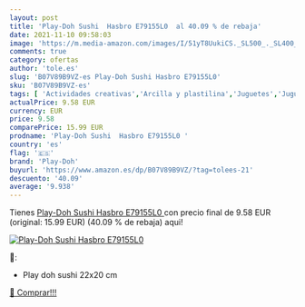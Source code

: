 ```yaml
---
layout: post
title: 'Play-Doh Sushi  Hasbro E79155L0  al 40.09 % de rebaja'
date: 2021-11-10 09:58:03
image: 'https://m.media-amazon.com/images/I/51yT8UukiCS._SL500_._SL400_.jpg'
comments: true
category: ofertas
author: 'tole.es'
slug: 'B07V89B9VZ-es Play-Doh Sushi Hasbro E79155L0'
sku: 'B07V89B9VZ-es'
tags: [ 'Actividades creativas','Arcilla y plastilina','Juguetes','Juguetes y juegos','play-doh', ]
actualPrice: 9.58 EUR
currency: EUR
price: 9.58
comparePrice: 15.99 EUR
prodname: 'Play-Doh Sushi  Hasbro E79155L0 '
country: 'es'
flag: '🇪🇸'
brand: 'Play-Doh'
buyurl: 'https://www.amazon.es/dp/B07V89B9VZ/?tag=tolees-21'
descuento: '40.09'
average: '9.938'
---
```


Tienes [Play-Doh Sushi  Hasbro E79155L0 ](https://www.amazon.es/dp/B07V89B9VZ/?tag=tolees-21) con precio final de  9.58 EUR (original: 15.99 EUR) (40.09 %  de rebaja) aqui!

[![Play-Doh Sushi  Hasbro E79155L0 ](https://m.media-amazon.com/images/I/51yT8UukiCS._SL500_._SL400_.jpg)](https://www.amazon.es/dp/B07V89B9VZ/?tag=tolees-21)

🔎:

- Play doh sushi 22x20 cm

[🛒 Comprar!!!](https://www.amazon.es/dp/B07V89B9VZ/?tag=tolees-21)
